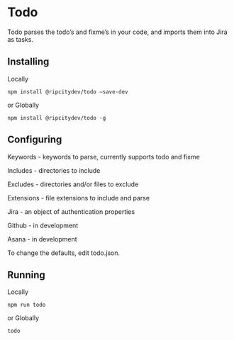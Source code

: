 # Todo
Todo parses the todo’s and fixme’s in your code, and imports them into Jira as tasks.

## Installing

Locally
```
npm install @ripcitydev/todo —save-dev
```
or Globally
```
npm install @ripcitydev/todo -g
```

## Configuring

Keywords - keywords to parse, currently supports todo and fixme

Includes - directories to include

Excludes - directories and/or files to exclude

Extensions - file extensions to include and parse

Jira - an object of authentication properties

Github - in development

Asana - in development

To change the defaults, edit todo.json.

## Running

Locally
```
npm run todo
```
or Globally
```
todo
```